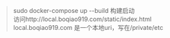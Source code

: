 >sudo docker-compose up --build 构建启动 \
>访问http://local.boqiao919.com/static/index.html \
>local.boqiao919.com 是一个本地uri，写在/private/etc
